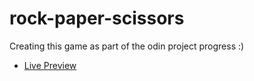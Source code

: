 # rock-paper-scissors
Creating this game as part of the odin project progress :)

 - [Live Preview](https://gollabharath.github.io/rock-paper-scissors/)

